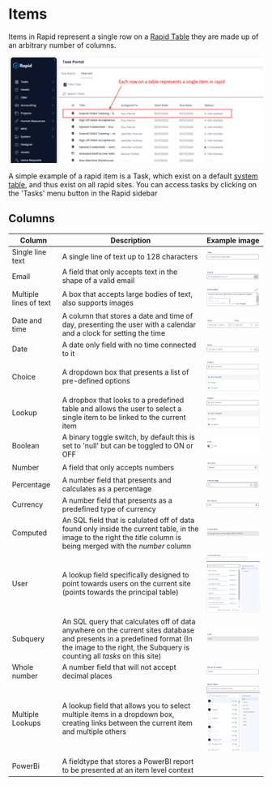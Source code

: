 # Items

Items in Rapid represent a single row on a [Rapid Table](../data-tables/1-viewing-data-using-tables.md) they are made up of an arbitrary number of columns. 


![A single item highlighted on a Rapid table](<a single item highlighted on a table.png>)

A simple example of a rapid item is a Task, which exist on a default [system table](../data-tables/1-viewing-data-using-tables.md), and thus exist on all rapid sites. You can access tasks by clicking on the 'Tasks' menu button in the Rapid sidebar


## Columns

|Column                 |   Description                                                                                                                     |   Example image      
|---                    |---                                                                                                                                |---             
|Single line text       |A single line of text up to 128 characters                                                                                         |![alt text](<Single line text.png>)
|Email                  |A field that only accepts text in the shape of a valid email                                                                       |![alt text](Email.png)
|Multiple lines of text |A box that accepts large bodies of text, also supports images                                                                      |![alt text](<Multi line text.png>)
|Date and time          |A column that stores a date and time of day, presenting the user with a calendar and a clock for setting the time                  |![alt text](<Date and time.png>)
|Date                   |A date only field with no time connected to it                                                                                     |![alt text](Date.png)
|Choice                 |A dropdown box that presents a list of pre-defined options                                                                         |![alt text](Choice.png)
|Lookup                 |A dropbox that looks to a predefined table and allows the user to select a single item to be linked to the current item            |![alt text](Lookup.png)
|Boolean                |A binary toggle switch, by default this is set to 'null' but can be toggled to ON or OFF                                            |![alt text](Bool.png)
|Number                 |A field that only accepts numbers                                                                                                  |![alt text](Number.png)
|Percentage             |A number field that presents and calculates as a percentage                                                                        |![alt text](Percentage.png)
|Currency               |A number field that presents as a predefined type of currency                                                                      |![alt text](Currency.png)
|Computed               |An SQL field that is calulated off of data found only inside the current table, in the image to the right the *title* column is being merged with the  *number*  column      |![alt text](computed.png)
|User                   |A lookup field specifically designed to point towards users on the current site (points towards the principal table)               |![alt text](User.png)
|Subquery               |An SQL query that calculates off of data anywhere on the current sites database and presents in a predefined format (In the image to the right, the Subquery is counting all *tasks* on this site)                                                                                                                          |![alt text](Subquery.png)
|Whole number           |A number field that will not accept decimal places                                                                                 |![alt text](<Whole number.png>)
|Multiple Lookups       |A lookup field that allows you to select multiple items in a dropdown box, creating links between the current item and multiple others|![alt text](<Multi lookup.png>)
|PowerBi                |A fieldtype that stores a PowerBI report to be presented at an item level context                                                  |
